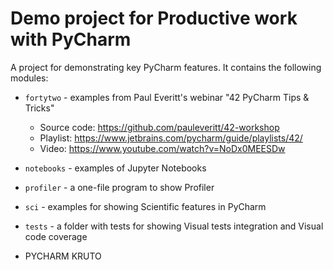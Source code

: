# Demo project for Productive work with PyCharm

A project for demonstrating key PyCharm features. It contains the following modules:

* `fortytwo` - examples from Paul Everitt's webinar "42 PyCharm Tips & Tricks" 
    * Source code: https://github.com/pauleveritt/42-workshop 
    * Playlist: https://www.jetbrains.com/pycharm/guide/playlists/42/
    * Video: https://www.youtube.com/watch?v=NoDx0MEESDw

* `notebooks` - examples of Jupyter Notebooks

* `profiler` - a one-file program to show Profiler

* `sci` - examples for showing Scientific features in PyCharm

* `tests` - a folder with tests for showing Visual tests integration and Visual code coverage
* PYCHARM KRUTO
